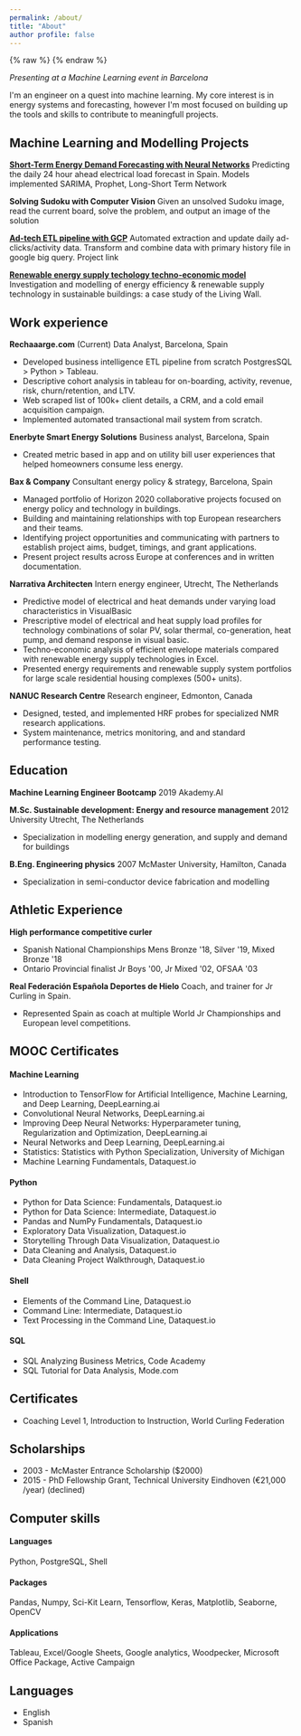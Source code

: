 ```yaml
---
permalink: /about/
title: "About"
author profile: false
---
```



{% raw %}
<img src="http://nicholasjhana.github.io/assets/images/nic-presentation-small.png" alt="" class="full">{% endraw %}

*Presenting at a Machine Learning event in Barcelona*

I'm an engineer on a quest into machine learning. My core interest is in energy systems and forecasting, however I'm most focused on building up the tools and skills to contribute to meaningfull projects. 

## Machine Learning and Modelling Projects

[**Short-Term Energy Demand Forecasting with Neural Networks**](https://github.com/nicholasjhana/short-term-energy-demand-forecasting)
Predicting the daily 24 hour ahead electrical load forecast in Spain. Models implemented SARIMA, Prophet, Long-Short Term Network

**Solving Sudoku with Computer Vision**
Given an unsolved Sudoku image, read the current board, solve the problem, and output an image of the solution

[**Ad-tech ETL pipeline with GCP**](https://github.com/nicholasjhana/gb-etl-nn)
Automated extraction and update daily ad-clicks/activity data. Transform and combine data with primary history file in google big query. Project link

[**Renewable energy supply techology techno-economic model**](bit.ly/2VvXjvW)
Investigation and modelling of energy efficiency & renewable supply technology in sustainable buildings: a case study of the Living Wall.


## Work experience
**Rechaaarge.com** (Current) Data Analyst, Barcelona, Spain
- Developed business intelligence ETL pipeline from scratch PostgresSQL > Python > Tableau.
- Descriptive cohort analysis in tableau for on-boarding, activity, revenue, risk, churn/retention, and LTV.
- Web scraped list of 100k+ client details, a CRM, and a cold email acquisition campaign.
- Implemented automated transactional mail system from scratch.

**Enerbyte Smart Energy Solutions** Business analyst, Barcelona, Spain
- Created metric based in app and on utility bill user experiences that helped homeowners consume less energy.

**Bax & Company** Consultant energy policy & strategy, Barcelona, Spain
- Managed portfolio of Horizon 2020 collaborative projects focused on energy policy and technology in buildings.
- Building and maintaining relationships with top European researchers and their teams.
- Identifying project opportunities and communicating with partners to establish project aims, budget, timings, and grant applications.
- Present project results across Europe at conferences and in written documentation.   

**Narrativa Architecten** Intern energy engineer, Utrecht, The Netherlands
- Predictive model of electrical and heat demands under varying load characteristics in VisualBasic
- Prescriptive model of electrical and heat supply load profiles for technology combinations of solar PV, solar thermal, co-generation, heat pump, and demand response in visual basic.
- Techno-economic analysis of efficient envelope materials compared with renewable energy supply technologies in Excel.
- Presented energy requirements and renewable supply system portfolios for large scale residential housing complexes (500+ units). 

**NANUC Research Centre** Research engineer, Edmonton, Canada
- Designed, tested, and implemented HRF probes for specialized NMR research applications.
- System maintenance, metrics monitoring, and and standard performance testing.

## Education
**Machine Learning Engineer Bootcamp** 2019 Akademy.AI

**M.Sc. Sustainable development: Energy and resource management** 2012 University Utrecht, The Netherlands
- Specialization in modelling energy generation, and supply and demand for buildings

**B.Eng. Engineering physics** 2007 McMaster University, Hamilton, Canada
- Specialization in semi-conductor device fabrication and modelling


## Athletic Experience
**High performance competitive curler**
- Spanish National Championships Mens Bronze '18, Silver '19, Mixed Bronze '18
- Ontario Provincial finalist Jr Boys '00, Jr Mixed '02, OFSAA '03

**Real Federación Española Deportes de Hielo** Coach, and trainer for Jr Curling in Spain.
- Represented Spain as coach at multiple World Jr Championships and European level competitions.

## MOOC Certificates

#### Machine Learning
- Introduction to TensorFlow for Artificial Intelligence, Machine Learning, and Deep Learning, DeepLearning.ai
- Convolutional Neural Networks, DeepLearning.ai
- Improving Deep Neural Networks: Hyperparameter tuning, Regularization and Optimization, DeepLearning.ai
- Neural Networks and Deep Learning, DeepLearning.ai
- Statistics: Statistics with Python Specialization, University of Michigan
- Machine Learning Fundamentals, Dataquest.io

#### Python 
- Python for Data Science: Fundamentals, Dataquest.io
- Python for Data Science: Intermediate, Dataquest.io
- Pandas and NumPy Fundamentals, Dataquest.io
- Exploratory Data Visualization, Dataquest.io
- Storytelling Through Data Visualization, Dataquest.io
- Data Cleaning and Analysis, Dataquest.io
- Data Cleaning Project Walkthrough, Dataquest.io

#### Shell
- Elements of the Command Line, Dataquest.io
- Command Line: Intermediate, Dataquest.io
- Text Processing in the Command Line, Dataquest.io

#### SQL
- SQL Analyzing Business Metrics, Code Academy
- SQL Tutorial for Data Analysis, Mode.com

## Certificates
- Coaching Level 1, Introduction to Instruction, World Curling Federation

## Scholarships
- 2003 - McMaster Entrance Scholarship ($2000)
- 2015 - PhD Fellowship Grant, Technical University Eindhoven (€21,000 /year) (declined)


## Computer skills
#### Languages

Python, PostgreSQL, Shell

#### Packages

Pandas, Numpy, Sci-Kit Learn, Tensorflow, Keras, Matplotlib, Seaborne, OpenCV

#### Applications

Tableau, Excel/Google Sheets, Google analytics, Woodpecker, Microsoft Office Package, Active Campaign

## Languages
- English
- Spanish 